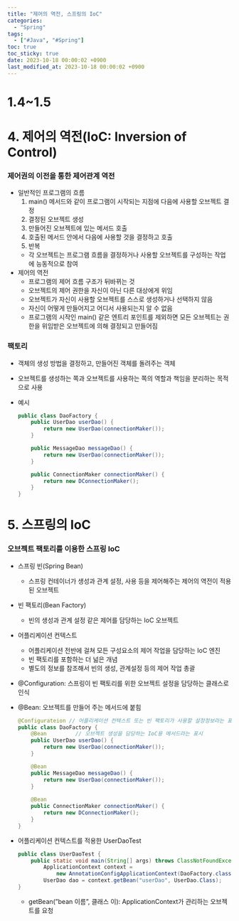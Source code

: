 ```yaml
---
title: "제어의 역전, 스프링의 IoC"
categories:
  - "Spring"
tags:
  - ["#Java", "#Spring"]
toc: true
toc_sticky: true
date: 2023-10-18 00:00:02 +0900
last_modified_at: 2023-10-18 00:00:02 +0900
---
```

# 1.4~1.5

# 4. 제어의 역전(IoC: Inversion of Control)

### 제어권의 이전을 통한 제어관계 역전

- 일반적인 프로그램의 흐름
    1. main() 메서드와 같이 프로그램이 시작되는 지점에 다음에 사용할 오브젝트 결정
    2. 결정된 오브젝트 생성
    3. 만들어진 오브젝트에 있는 메서드 호출
    4. 호출된 메서드 안에서 다음에 사용할 것을 결정하고 호출
    5. 반복
    - 각 오브젝트는 프로그램 흐름을 결정하거나 사용할 오브젝트를 구성하는 작업에 능동적으로 참여
- 제어의 역전
    - 프로그램의 제어 흐름 구조가 뒤바뀌는 것
    - 오브젝트의 제어 권한을 자신이 아닌 다른 대상에게 위임
    - 오브젝트가 자신이 사용할 오브젝트를 스스로 생성하거나 선택하지 않음
    - 자신이 어떻게 만들어지고 어디서 사용되는지 알 수 없음
    - 프로그램의 시작인 main() 같은 엔트리 포인트를 제외하면 모든 오브젝트는 권한을 위임받은 오브젝트에 의해 결정되고 만들어짐

### 팩토리

- 객체의 생성 방법을 결정하고, 만들어진 객체를 돌려주는 객체
- 오브젝트를 생성하는 쪽과 오브젝트를 사용하는 쪽의 역할과 책임을 분리하는 목적으로 사용
- 예시
    
    ```java
    public class DaoFactory {
    	public UserDao userDao() {
    		return new UserDao(connectionMaker());
    	}
    
    	public MessageDao messageDao() {
    		return new UserDao(connectionMaker());
    	}
    
    	public ConnectionMaker connectionMaker() {
    		return new DConnectionMaker();
    	}
    }
    ```
    

# 5. 스프링의 IoC

### 오브젝트 팩토리를 이용한 스프링 IoC

- 스프링 빈(Spring Bean)
    - 스프링 컨테이너가 생성과 관계 설정, 사용 등을 제어해주는 제어의 역전이 적용된 오브젝트
- 빈 팩토리(Bean Factory)
    - 빈의 생성과 관계 설정 같은 제어를 담당하는 IoC 오브젝트
- 어플리케이션 컨텍스트
    - 어플리케이션 전반에 걸쳐 모든 구성요소의 제어 작업을 담당하는 IoC 엔진
    - 빈 팩토리를 포함하는 더 넒은 개념
    - 별도의 정보를 참조해서 빈의 생성, 관계설정 등의 제어 작업 총괄
- @Configuration: 스프링이 빈 팩토리를 위한 오브젝트 설정을 담당하는 클래스로 인식
- @Bean: 오브젝트를 만들어 주는 메서드에 붙힘
    
    ```java
    @Configurateion // 어플리케이션 컨텍스트 또는 빈 팩토리가 사용할 설정정보라는 표시
    public class DaoFactory {
    	@Bean         // 오브젝트 생성을 담당하는 IoC용 메서드라는 표시
    	public UserDao userDao() {
    		return new UserDao(connectionMaker());
    	}
    
    	@Bean 
    	public MessageDao messageDao() {
    		return new UserDao(connectionMaker());
    	}
    	
    	@Bean 
    	public ConnectionMaker connectionMaker() {
    		return new DConnectionMaker();
    	}
    }
    ```
    
- 어플리케이션 컨텍스트를 적용한 UserDaoTest
    
    ```java
    public class UserDaoTest {
    	public static void main(String[] args) throws ClassNotFoundException, SQLException {
    		ApplicationContext context = 
    			new AnnotationConfigApplicationContext(DaoFactory.class);
    		UserDao dao = context.getBean("userDao", UserDao.Class);
    }
    ```
    
    - getBean(”bean 이름”, 클래스 이): ApplicationContext가 관리하는 오브젝트를 요청